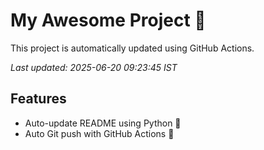 # My Awesome Project 🚀

This project is automatically updated using GitHub Actions.

_Last updated: 2025-06-20 09:23:45 IST_

## Features
- Auto-update README using Python 🐍
- Auto Git push with GitHub Actions 🤖
